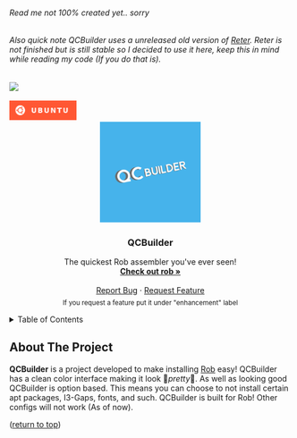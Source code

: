 ###### Read me not 100% created yet.. sorry
###### Also quick note QCBuilder uses a unreleased old version of [Reter](https://github.com/ZackeryRSmith/Reter/). Reter is not finished but is still stable so I decided to use it here, keep this in mind while reading my code (If you do that is).

<!-- Badges -->
![](http://ForTheBadge.com/images/badges/made-with-python.svg)

<!-- ![](https://img.shields.io/badge/Ubuntu-FF5733?style=for-the-badge&logo=ubuntu&logoColor=white) -->
<a href="https://ubuntu.com/#download">
  <img src="images/ubuntu.png" alt="Ubuntu label" width="120" height="35" />
</a>
<!-- TOP OF README ANCHOR -->
<a name="top"></a>

<!-- PROJECT LOGO -->
<br />
<div align="center">
  <a href="https://github.com/ZackeryRSmith/QCBuilder">
    <img src="https://github.com/ZackeryRSmith/QCBuilder/blob/main/images/QCBuilder.jpg" alt="QCBuilder Logo" width="180" height="180">
  </a>

<h3 align="center">QCBuilder</h3>

  <p align="center">
    The quickest Rob assembler you've ever seen!
    <br />
    <a href="https://github.com/ZackeryRSmith/Rob"><strong>Check out rob »</strong></a>
    <br />
    <br />
    <a href="https://github.com/ZackeryRSmith/QCBuilder/issues/new">Report Bug</a>
    ·
    <a href="https://github.com/ZackeryRSmith/QCBuilder/issues/new">Request Feature</a>
    <br />
    <sub>If you request a feature put it under "enhancement" label</sub>
  </p>
</div>



<!-- TABLE OF CONTENTS -->
<details>
  <summary>Table of Contents</summary>
  <ol>
    <li>
      <a href="#about-the-project">About The Project</a>
    </li>
    <li>
      <a href="#getting-started">Getting Started</a>
      <ul>
        <li><a href="#prerequisites">Prerequisites</a></li>
      </ul>
    </li>
    <li><a href="#feature-request">Feature Request?</a></li>
    <li><a href="#license">License</a></li>
    <li><a href="#contact">Contact</a></li>
    <li><a href="#acknowledgments">Acknowledgments</a></li>
  </ol>
</details>



<!-- ABOUT THE PROJECT -->
## About The Project <a name="about-the-project"></a>
**QCBuilder** is a project developed to make installing [Rob](https://github.com/ZackeryRSmith/Rob) easy! QCBuilder has a clean color interface making it look 🌟*pretty*🌟. As well as looking good QCBuilder is option based. This means you can choose to not install certain apt packages, I3-Gaps, fonts, and such. QCBuilder is built for Rob! Other configs will not work (As of now).
<!-- RETURN TO TOP FOOTER -->
<footer>(<a href="#top">return to top</a>)</footer>

## 
